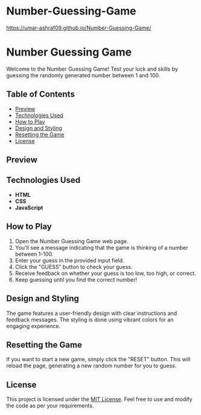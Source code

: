 ﻿# Number-Guessing-Game
https://umar-ashraf09.github.io/Number-Guessing-Game/

# Number Guessing Game

Welcome to the Number Guessing Game! Test your luck and skills by guessing the randomly generated number between 1 and 100.

## Table of Contents

- [Preview](#preview)
- [Technologies Used](#technologies-used)
- [How to Play](#how-to-play)
- [Design and Styling](#design-and-styling)
- [Resetting the Game](#resetting-the-game)
- [License](#license)

## Preview

<!-- Add a preview image link or GIF if available -->

## Technologies Used

- **HTML**
- **CSS**
- **JavaScript**

## How to Play

1. Open the Number Guessing Game web page.
2. You'll see a message indicating that the game is thinking of a number between 1-100.
3. Enter your guess in the provided input field.
4. Click the "GUESS" button to check your guess.
5. Receive feedback on whether your guess is too low, too high, or correct.
6. Keep guessing until you find the correct number!

## Design and Styling

The game features a user-friendly design with clear instructions and feedback messages. The styling is done using vibrant colors for an engaging experience.

## Resetting the Game

If you want to start a new game, simply click the "RESET" button. This will reload the page, generating a new random number for you to guess.

## License

This project is licensed under the [MIT License](LICENSE). Feel free to use and modify the code as per your requirements.
